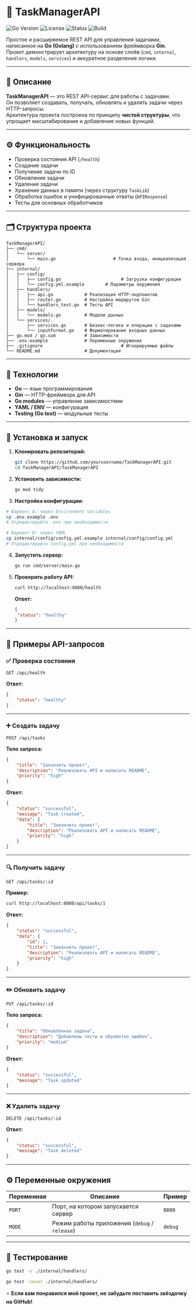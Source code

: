 # 🧩 TaskManagerAPI

![Go Version](https://img.shields.io/badge/Go-1.22+-00ADD8?logo=go)
![License](https://img.shields.io/badge/License-MIT-green.svg)
![Status](https://img.shields.io/badge/Status-Active-success)
![Build](https://img.shields.io/badge/Build-Passing-brightgreen)

Простое и расширяемое REST API для управления задачами, написанное на **Go (Golang)** с использованием фреймворка **Gin**.  
Проект демонстрирует архитектуру на основе слоёв (`cmd`, `internal`, `handlers`, `models`, `services`) и аккуратное разделение логики.

---

## 🧠 Описание

**TaskManagerAPI** — это REST API-сервис для работы с задачами.  
Он позволяет создавать, получать, обновлять и удалять задачи через HTTP-запросы.  
Архитектура проекта построена по принципу **чистой структуры**, что упрощает масштабирование и добавление новых функций.

---

## ⚙️ Функциональность

- Проверка состояния API (`/health`)
- Создание задачи
- Получение задачи по ID
- Обновление задачи
- Удаление задачи
- Хранение данных в памяти (через структуру `TaskLib`)
- Обработка ошибок и унифицированные ответы (`APIResponse`)
- Тесты для основных обработчиков

---

## 🗂️ Структура проекта

```
TaskManagerAPI/
├── cmd/
│   └── server/
│       └── main.go           			 # Точка входа, инициализация сервера
├── internal/
│   ├── config/
│   │   ├── config.go         				# Загрузка конфигурации
│   │   └── config.yml.example        # Параметры окружения
│   ├── handlers/
│   │   ├── api.go            # Реализация HTTP-эндпоинтов
│   │   ├── router.go         # Настройка маршрутов Gin
│   │   └── handlers_test.go  # Тесты API
│   ├── models/
│   │   └── models.go         # Модели данных
│   └── services/
│       ├── services.go       # Бизнес-логика и операции с задачами
│       └── inputFormat.go    # Форматирование входных данных
├── go.mod / go.sum           # Зависимости
├── .env.example              # Переменные окружения
├── .gitignore								# Игнорируемые файлы
└── README.md                 # Документация
```

---

## 🧰 Технологии

- **Go** — язык программирования
- **Gin** — HTTP-фреймворк для API
- **Go modules** — управление зависимостями
- **YAML / ENV** — конфигурация
- **Testing (Go test)** — модульные тесты

---

## 🚀 Установка и запуск

1. **Клонировать репозиторий:**

   ```bash
   git clone https://github.com/yourusername/TaskManagerAPI.git
   cd TaskManagerAPI/TaskManagerAPI
   ```

2. **Установить зависимости:**

   ```bash
   go mod tidy
   ```

3. **Настройка конфигурации:**

```bash
# Вариант A: через Environment Variables
cp .env.example .env
# Отредактируйте .env при необходимости

# Вариант B: через YAML
cp internal/config/config.yml.example internal/config/config.yml
# Отредактируйте config.yml при необходимости
```

4. **Запустить сервер:**

   ```bash
   go run cmd/server/main.go
   ```

5. **Проверить работу API:**
   ```bash
   curl http://localhost:8080/health
   ```
   **Ответ:**
   ```json
   {
   	"status": "healthy"
   }
   ```

---

## 📡 Примеры API-запросов

### ✅ Проверка состояния

`GET /api/health`

**Ответ:**

```json
{
	"status": "healthy"
}
```

---

### ➕ Создать задачу

`POST /api/tasks`

**Тело запроса:**

```json
{
	"title": "Закончить проект",
	"description": "Реализовать API и написать README",
	"priority": "high"
}
```

**Ответ:**

```json
{
	"status": "successful",
	"message": "Task created",
	"data": {
		"title": "Закончить проект",
		"description": "Реализовать API и написать README",
		"priority": "high"
	}
}
```

---

### 🔍 Получить задачу

`GET /api/tasks/:id`

**Пример:**

```bash
curl http://localhost:8080/api/tasks/1
```

**Ответ:**

```json
{
	"status": "successful",
	"data": {
		"id": 1,
		"title": "Закончить проект",
		"description": "Реализовать API и написать README",
		"priority": "high"
	}
}
```

---

### ✏️ Обновить задачу

`PUT /api/tasks/:id`

**Тело запроса:**

```json
{
	"title": "Обновлённая задача",
	"description": "Добавлены тесты и обработка ошибок",
	"priority": "medium"
}
```

**Ответ:**

```json
{
	"status": "successful",
	"message": "Task updated"
}
```

---

### ❌ Удалить задачу

`DELETE /api/tasks/:id`

**Ответ:**

```json
{
	"status": "successful",
	"message": "Task deleted"
}
```

---

## ⚙️ Переменные окружения

| Переменная | Описание                                      | Пример  |
| ---------- | --------------------------------------------- | ------- |
| `PORT`     | Порт, на котором запускается сервер           | `8080`  |
| `MODE`     | Режим работы приложения (`debug` / `release`) | `debug` |

---

## 🧪 Тестирование

```bash
go test -v ./internal/handlers/

go test -cover ./internal/handlers/
```

⭐️ **Если вам понравился мой проект, не забудьте поставить звёздочку на GitHub!**

